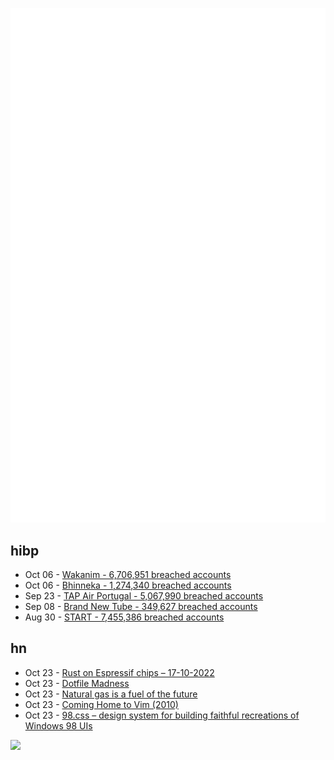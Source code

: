 ![Metrics](https://raw.githubusercontent.com/phixion/phixion/master/metrics.svg)

## hibp

<!--
for https://github.com/phixion/phixion/blob/main/.github/workflows/feeds.yml
-->
<!--START_SECTION:haveibeenpwnd-->
- Oct 06 - [Wakanim - 6,706,951 breached accounts](https://haveibeenpwned.com/PwnedWebsites#Wakanim)
- Oct 06 - [Bhinneka - 1,274,340 breached accounts](https://haveibeenpwned.com/PwnedWebsites#Bhinneka)
- Sep 23 - [TAP Air Portugal - 5,067,990 breached accounts](https://haveibeenpwned.com/PwnedWebsites#TAPAirPortugal)
- Sep 08 - [Brand New Tube - 349,627 breached accounts](https://haveibeenpwned.com/PwnedWebsites#BrandNewTube)
- Aug 30 - [START - 7,455,386 breached accounts](https://haveibeenpwned.com/PwnedWebsites#Start)
<!--END_SECTION:haveibeenpwnd-->

## hn

<!--
for https://github.com/phixion/phixion/blob/main/.github/workflows/feeds.yml
-->
<!--START_SECTION:hn-->
- Oct 23 - [Rust on Espressif chips – 17-10-2022](https://mabez.dev/blog/posts/esp-rust-17-10-2022/)
- Oct 23 - [Dotfile Madness](https://0x46.net/thoughts/2019/02/01/dotfile-madness/)
- Oct 23 - [Natural gas is a fuel of the future](https://austinvernon.site/blog/gasredemption.html)
- Oct 23 - [Coming Home to Vim (2010)](https://stevelosh.com/blog/2010/09/coming-home-to-vim/)
- Oct 23 - [98.css – design system for building faithful recreations of Windows 98 UIs](https://jdan.github.io/98.css/)
<!--END_SECTION:hn-->

<!--
for https://yhype.me
-->
![](https://hit.yhype.me/github/profile?user_id=13013670)
